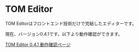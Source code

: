 # TOM Editor

TOM Editorはフロントエンド技術だけで完結したエディターです。

現在、バージョン0.4.1です。以下より動作確認ができます。

[TOM Editor 0.4.1 動作確認ページ](https://tomomoss.github.io/tom-editor/)
